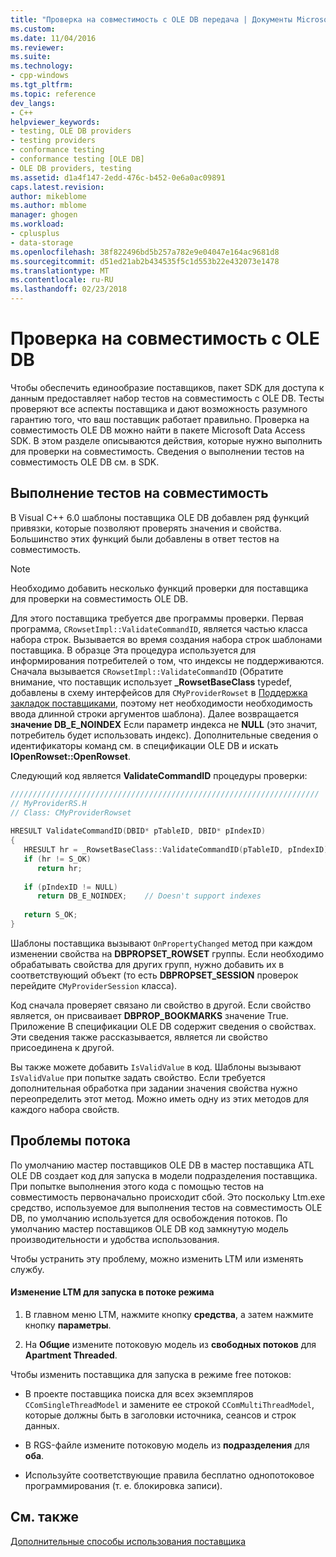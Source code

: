 ```yaml
---
title: "Проверка на совместимость с OLE DB передача | Документы Microsoft"
ms.custom: 
ms.date: 11/04/2016
ms.reviewer: 
ms.suite: 
ms.technology:
- cpp-windows
ms.tgt_pltfrm: 
ms.topic: reference
dev_langs:
- C++
helpviewer_keywords:
- testing, OLE DB providers
- testing providers
- conformance testing
- conformance testing [OLE DB]
- OLE DB providers, testing
ms.assetid: d1a4f147-2edd-476c-b452-0e6a0ac09891
caps.latest.revision: 
author: mikeblome
ms.author: mblome
manager: ghogen
ms.workload:
- cplusplus
- data-storage
ms.openlocfilehash: 38f822496bd5b257a782e9e04047e164ac9681d8
ms.sourcegitcommit: d51ed21ab2b434535f5c1d553b22e432073e1478
ms.translationtype: MT
ms.contentlocale: ru-RU
ms.lasthandoff: 02/23/2018
---
```

# <a name="passing-ole-db-conformance-tests"></a>Проверка на совместимость с OLE DB
Чтобы обеспечить единообразие поставщиков, пакет SDK для доступа к данным предоставляет набор тестов на совместимость с OLE DB. Тесты проверяют все аспекты поставщика и дают возможность разумного гарантию того, что ваш поставщик работает правильно. Проверка на совместимость OLE DB можно найти в пакете Microsoft Data Access SDK. В этом разделе описываются действия, которые нужно выполнить для проверки на совместимость. Сведения о выполнении тестов на совместимость OLE DB см. в SDK.  
  
## <a name="running-the-conformance-tests"></a>Выполнение тестов на совместимость  
 В Visual C++ 6.0 шаблоны поставщика OLE DB добавлен ряд функций привязки, которые позволяют проверять значения и свойства. Большинство этих функций были добавлены в ответ тестов на совместимость.  
  
> [!NOTE]
>  Необходимо добавить несколько функций проверки для поставщика для проверки на совместимость OLE DB.  
  
 Для этого поставщика требуется две программы проверки. Первая программа, `CRowsetImpl::ValidateCommandID`, является частью класса набора строк. Вызывается во время создания набора строк шаблонами поставщика. В образце Эта процедура используется для информирования потребителей о том, что индексы не поддерживаются. Сначала вызывается `CRowsetImpl::ValidateCommandID` (Обратите внимание, что поставщик использует **_RowsetBaseClass** typedef, добавлены в схему интерфейсов для `CMyProviderRowset` в [Поддержка закладок поставщиками](../../data/oledb/provider-support-for-bookmarks.md), поэтому нет необходимости необходимость ввода длинной строки аргументов шаблона). Далее возвращается **значение DB_E_NOINDEX** Если параметр индекса не **NULL** (это значит, потребитель будет использовать индекс). Дополнительные сведения о идентификаторы команд см. в спецификации OLE DB и искать **IOpenRowset::OpenRowset**.  
  
 Следующий код является **ValidateCommandID** процедуры проверки:  
  
```cpp
/////////////////////////////////////////////////////////////////////  
// MyProviderRS.H  
// Class: CMyProviderRowset   
  
HRESULT ValidateCommandID(DBID* pTableID, DBID* pIndexID)  
{  
   HRESULT hr = _RowsetBaseClass::ValidateCommandID(pTableID, pIndexID);  
   if (hr != S_OK)  
      return hr;  
  
   if (pIndexID != NULL)  
      return DB_E_NOINDEX;    // Doesn't support indexes  
  
   return S_OK;  
}  
```  
  
 Шаблоны поставщика вызывают `OnPropertyChanged` метод при каждом изменении свойства на **DBPROPSET_ROWSET** группы. Если необходимо обрабатывать свойства для других групп, нужно добавить их в соответствующий объект (то есть **DBPROPSET_SESSION** проверок перейдите `CMyProviderSession` класса).  
  
 Код сначала проверяет связано ли свойство в другой. Если свойство является, он присваивает **DBPROP_BOOKMARKS** значение True. Приложение В спецификации OLE DB содержит сведения о свойствах. Эти сведения также рассказывается, является ли свойство присоединена к другой.  
  
 Вы также можете добавить `IsValidValue` в код. Шаблоны вызывают `IsValidValue` при попытке задать свойство. Если требуется дополнительная обработка при задании значения свойства нужно переопределить этот метод. Можно иметь одну из этих методов для каждого набора свойств.  
  
## <a name="threading-issues"></a>Проблемы потока  
 По умолчанию мастер поставщиков OLE DB в мастер поставщика ATL OLE DB создает код для запуска в модели подразделения поставщика. При попытке выполнения этого кода с помощью тестов на совместимость первоначально происходит сбой. Это поскольку Ltm.exe средство, используемое для выполнения тестов на совместимость OLE DB, по умолчанию используется для освобождения потоков. По умолчанию мастер поставщиков OLE DB код замкнутую модель производительности и удобства использования.  
  
 Чтобы устранить эту проблему, можно изменить LTM или изменять службу.  
  
#### <a name="to-change-ltm-to-run-in-apartment-threaded-mode"></a>Изменение LTM для запуска в потоке режима  
  
1.  В главном меню LTM, нажмите кнопку **средства**, а затем нажмите кнопку **параметры**.  
  
2.  На **Общие** измените потоковую модель из **свободных потоков** для **Apartment Threaded**.  
  
 Чтобы изменить поставщика для запуска в режиме free потоков:  
  
-   В проекте поставщика поиска для всех экземпляров `CComSingleThreadModel` и замените ее строкой `CComMultiThreadModel`, которые должны быть в заголовки источника, сеансов и строк данных.  
  
-   В RGS-файле измените потоковую модель из **подразделения** для **оба**.  
  
-   Используйте соответствующие правила бесплатно однопотоковое программирования (т. е. блокировка записи).  
  
## <a name="see-also"></a>См. также  
 [Дополнительные способы использования поставщика](../../data/oledb/advanced-provider-techniques.md)